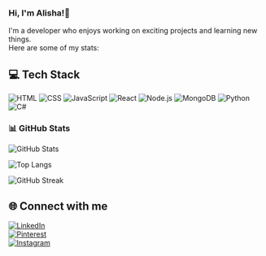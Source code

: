 ### Hi, I'm Alisha!👋


I'm a developer who enjoys working on exciting projects and learning new things.  
Here are some of my stats:

## 💻 Tech Stack

![HTML](https://img.shields.io/badge/HTML5-E34F26?style=for-the-badge&logo=html5&logoColor=white)
![CSS](https://img.shields.io/badge/CSS3-1572B6?style=for-the-badge&logo=css3&logoColor=white)
![JavaScript](https://img.shields.io/badge/JavaScript-F7DF1E?style=for-the-badge&logo=javascript&logoColor=black)
![React](https://img.shields.io/badge/React-20232A?style=for-the-badge&logo=react&logoColor=61DAFB)
![Node.js](https://img.shields.io/badge/Node.js-339933?style=for-the-badge&logo=nodedotjs&logoColor=white)
![MongoDB](https://img.shields.io/badge/MongoDB-4EA94B?style=for-the-badge&logo=mongodb&logoColor=white)
![Python](https://img.shields.io/badge/Python-3776AB?style=for-the-badge&logo=python&logoColor=white)
![C#](https://img.shields.io/badge/C%23-239120?style=for-the-badge&logo=c-sharp&logoColor=white)


### 📊 GitHub Stats

![ GitHub Stats](https://github-readme-stats.vercel.app/api?username=Alisha-hub30&show_icons=true&theme=radical)

![Top Langs](https://github-readme-stats.vercel.app/api/top-langs/?username=Alisha-hub30&layout=compact&theme=radical)

![GitHub Streak](https://streak-stats.demolab.com?user=Alisha-hub30&theme=radical)

## 🌐 Connect with me

[![LinkedIn](https://img.shields.io/badge/LinkedIn-blue?style=for-the-badge&logo=linkedin&logoColor=white)](https://linkedin.com/in/alisha-shrestha-442082239)   
[![Pinterest](https://img.shields.io/badge/Pinterest-E60023?style=for-the-badge&logo=pinterest&logoColor=white)](https://pinterest.com/mo_ontulip)  
[![Instagram](https://img.shields.io/badge/Instagram-E4405F?style=for-the-badge&logo=instagram&logoColor=white)](https://instagram.com/alishastha_123)



